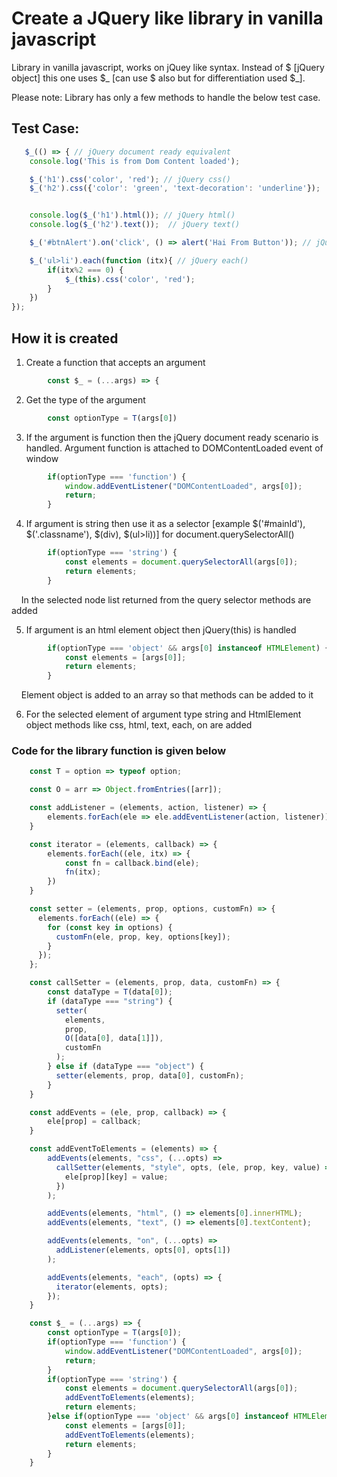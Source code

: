 # Create a JQuery like library in vanilla javascript

Library in vanilla javascript, works on jQuey like syntax. Instead of $ [jQuery object] this one uses $_ [can use $ also but for differentiation used $_]. 

Please note: Library has only a few methods to handle the below test case.

## Test Case:

```js
   $_(() => { // jQuery document ready equivalent
    console.log('This is from Dom Content loaded');

    $_('h1').css('color', 'red'); // jQuery css()
    $_('h2').css({'color': 'green', 'text-decoration': 'underline'});


    console.log($_('h1').html()); // jQuery html()
    console.log($_('h2').text());  // jQuery text()

    $_('#btnAlert').on('click', () => alert('Hai From Button')); // jQuey on()

    $_('ul>li').each(function (itx){ // jQuery each()
        if(itx%2 === 0) {
            $_(this).css('color', 'red');
        }
    })
});
```

## How it is created

1. Create a function that accepts an argument 

```js
        const $_ = (...args) => {

```

2. Get the type of the argument

```js
        const optionType = T(args[0])
```        

3. If the argument is function then the jQuery document ready scenario is handled. Argument function is attached to DOMContentLoaded event of window 

```js
        if(optionType === 'function') {
            window.addEventListener("DOMContentLoaded", args[0]);
            return;
        }
```

4. If argument is string then use it as a selector [example $('#mainId'), $('.classname'), $(div), $(ul>li))] for document.querySelectorAll()

```js
        if(optionType === 'string') {
            const elements = document.querySelectorAll(args[0]);
            return elements;
        }
```
    In the selected node list returned from the query selector methods are added

5. If argument is an html element object then jQuery(this) is handled

```js
        if(optionType === 'object' && args[0] instanceof HTMLElement) {
            const elements = [args[0]];
            return elements;
        }
```

    Element object is added to an array so that methods can be added to it

6. For the selected element of argument type string and HtmlElement object methods like css, html, text, each, on are added 

### Code for the library function is given below

```js
    const T = option => typeof option;

    const O = arr => Object.fromEntries([arr]);

    const addListener = (elements, action, listener) => {
        elements.forEach(ele => ele.addEventListener(action, listener));
    }

    const iterator = (elements, callback) => {
        elements.forEach((ele, itx) => {
            const fn = callback.bind(ele);
            fn(itx);
        })
    }

    const setter = (elements, prop, options, customFn) => {
      elements.forEach((ele) => {
        for (const key in options) {
          customFn(ele, prop, key, options[key]);
        }
      });
    };

    const callSetter = (elements, prop, data, customFn) => {
        const dataType = T(data[0]); 
        if (dataType === "string") {
          setter(
            elements,
            prop,
            O([data[0], data[1]]), 
            customFn
          );
        } else if (dataType === "object") {
          setter(elements, prop, data[0], customFn);
        }
    } 

    const addEvents = (ele, prop, callback) => {
        ele[prop] = callback;
    }

    const addEventToElements = (elements) => {
        addEvents(elements, "css", (...opts) =>
          callSetter(elements, "style", opts, (ele, prop, key, value) => {
            ele[prop][key] = value;
          })
        );

        addEvents(elements, "html", () => elements[0].innerHTML);
        addEvents(elements, "text", () => elements[0].textContent);

        addEvents(elements, "on", (...opts) =>
          addListener(elements, opts[0], opts[1])
        );

        addEvents(elements, "each", (opts) => {
          iterator(elements, opts);
        });
    }

    const $_ = (...args) => {
        const optionType = T(args[0]); 
        if(optionType === 'function') {
            window.addEventListener("DOMContentLoaded", args[0]);
            return;
        }
        if(optionType === 'string') {
            const elements = document.querySelectorAll(args[0]);
            addEventToElements(elements);
            return elements;
        }else if(optionType === 'object' && args[0] instanceof HTMLElement) {
            const elements = [args[0]];
            addEventToElements(elements);
            return elements;
        }
    }
```